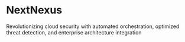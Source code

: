 # NextNexus
Revolutionizing cloud security with automated orchestration, optimized threat detection, and enterprise architecture integration
